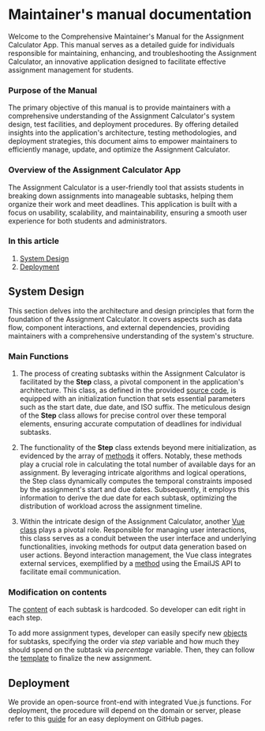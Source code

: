 # Maintainer's manual documentation

Welcome to the Comprehensive Maintainer's Manual for the Assignment Calculator App. This manual serves as a detailed guide for individuals responsible for maintaining, enhancing, and troubleshooting the Assignment Calculator, an innovative application designed to facilitate effective assignment management for students.

### Purpose of the Manual
The primary objective of this manual is to provide maintainers with a comprehensive understanding of the Assignment Calculator's system design, test facilities, and deployment procedures. By offering detailed insights into the application's architecture, testing methodologies, and deployment strategies, this document aims to empower maintainers to efficiently manage, update, and optimize the Assignment Calculator.

### Overview of the Assignment Calculator App
The Assignment Calculator is a user-friendly tool that assists students in breaking down assignments into manageable subtasks, helping them organize their work and meet deadlines. This application is built with a focus on usability, scalability, and maintainability, ensuring a smooth user experience for both students and administrators.

### In this article
1. [System Design](#system-design)
2. [Deployment](#deployment)

## System Design
This section delves into the architecture and design principles that form the foundation of the Assignment Calculator. It covers aspects such as data flow, component interactions, and external dependencies, providing maintainers with a comprehensive understanding of the system's structure.

### Main Functions
1. The process of creating subtasks within the Assignment Calculator is facilitated by the **Step** class, a pivotal component in the application's architecture. This class, as defined in the provided [source code](https://github.com/HuuDatDo/Softcon/blob/main/Assignment-Calculator.html#L1591), is equipped with an initialization function that sets essential parameters such as the start date, due date, and ISO suffix. The meticulous design of the **Step** class allows for precise control over these temporal elements, ensuring accurate computation of deadlines for individual subtasks.

2. The functionality of the **Step** class extends beyond mere initialization, as evidenced by the array of [methods](https://github.com/HuuDatDo/Softcon/blob/main/Assignment-Calculator.html#L1608) it offers. Notably, these methods play a crucial role in calculating the total number of available days for an assignment. By leveraging intricate algorithms and logical operations, the Step class dynamically computes the temporal constraints imposed by the assignment's start and due dates. Subsequently, it employs this information to derive the due date for each subtask, optimizing the distribution of workload across the assignment timeline.

3. Within the intricate design of the Assignment Calculator, another [Vue class](https://github.com/HuuDatDo/Softcon/blob/main/Assignment-Calculator.html#L1669) plays a pivotal role. Responsible for managing user interactions, this class serves as a conduit between the user interface and underlying functionalities, invoking methods for output data generation based on user actions. Beyond interaction management, the Vue class integrates external services, exemplified by a [method](https://github.com/HuuDatDo/Softcon/blob/main/Assignment-Calculator.html#L1696) using the EmailJS API to facilitate email communication.

### Modification on contents
The [content](https://github.com/HuuDatDo/Softcon/blob/main/Assignment-Calculator.html#L500) of each subtask is hardcoded. So developer can edit right in each step.

To add more assignment types, developer can easily specify new [objects](https://github.com/HuuDatDo/Softcon/blob/main/Assignment-Calculator.html#L500) for subtasks, specifying the order via *step* variable and how much they should spend on the subtask via *percentage* variable. Then, they can follow the [template](https://github.com/HuuDatDo/Softcon/blob/main/Assignment-Calculator.html#L282) to finalize the new assignment. 

## Deployment

We provide an open-source front-end with integrated Vue.js functions. For deployment, the procedure will depend on the domain or server, please refer to this [guide](https://docs.github.com/en/pages/getting-started-with-github-pages/creating-a-github-pages-site) for an easy deployment on GitHub pages.